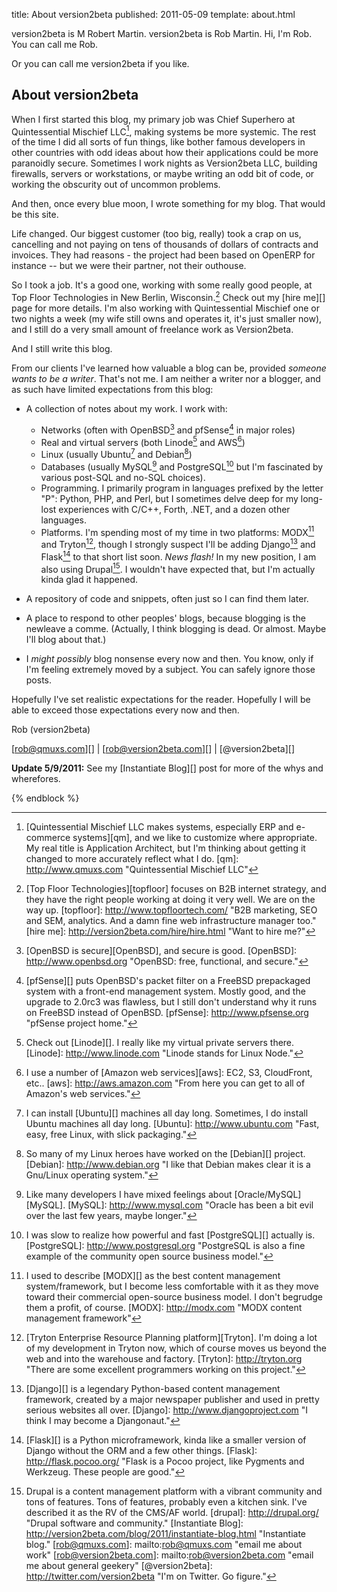 title: About version2beta
published: 2011-05-09
template: about.html

version2beta is M Robert Martin. version2beta is Rob Martin.  Hi, I'm Rob. You can call me Rob.

Or you can call me version2beta if you like.

## About version2beta ##

When I first started this blog, my primary job was Chief Superhero at Quintessential Mischief LLC[^qmllc], making systems be more systemic. The rest of the time I did all sorts of fun things, like bother famous developers in other countries with odd ideas about how their applications could be more paranoidly secure. Sometimes I work nights as Version2beta LLC, building firewalls, servers or workstations, or maybe writing an odd bit of code, or working the obscurity out of uncommon problems.

And then, once every blue moon, I wrote something for my blog. That would be this site.

Life changed. Our biggest customer (too big, really) took a crap on us, cancelling and not paying on tens of thousands of dollars of contracts and invoices. They had reasons - the project had been based on OpenERP for instance -- but we were their partner, not their outhouse.

So I took a job. It's a good one, working with some really good people, at Top Floor Technologies in New Berlin, Wisconsin.[^topfloor] Check out my [hire me][] page for more details. I'm also working with Quintessential Mischief one or two nights a week (my wife still owns and operates it, it's just smaller now), and I still do a very small amount of freelance work as Version2beta.

And I still write this blog.

From our clients I've learned how valuable a blog can be, provided *someone wants to be a writer*. That's not me. I am neither a writer nor a blogger, and as such have limited expectations from this blog:

-   A collection of notes about my work. I work with:
    -   Networks (often with OpenBSD[^OpenBSD] and pfSense[^pfSense] in major roles)
    -   Real and virtual servers (both Linode[^Linode] and AWS[^AWS])
    -   Linux (usually Ubuntu[^Ubuntu] and Debian[^Debian])
    -   Databases (usually MySQL[^MySQL] and PostgreSQL[^Postgres] but I'm fascinated by various post-SQL and no-SQL choices).
    -   Programming. I primarily program in languages prefixed by the letter "P": Python, PHP, and Perl, but I sometimes delve deep for my long-lost experiences with C/C++, Forth, .NET, and a dozen other languages.
    -   Platforms. I'm spending most of my time in two platforms: MODX[^MODX] and Tryton[^Tryton], though I strongly suspect I'll be adding Django[^Django] and Flask[^Flask] to that short list soon. *News flash!* In my new position, I am also using Drupal[^drupal]. I wouldn't have expected that, but I'm actually kinda glad it happened.

-   A repository of code and snippets, often just so I can find them later.
-   A place to respond to other peoples' blogs, because blogging is the newleave a comme. (Actually, I think blogging is dead. Or almost. Maybe I'll blog about that.)
-   I *might possibly* blog nonsense every now and then. You know, only if I'm feeling extremely moved by a subject. You can safely ignore those posts.

Hopefully I've set realistic expectations for the reader. Hopefully I will be able to exceed those expectations every now and then.

Rob (version2beta)

[rob@qmuxs.com][] | [rob@version2beta.com][] | [@version2beta][]

__Update 5/9/2011:__ See my [Instantiate Blog][] post for more of the whys and wherefores.

[^qmllc]: [Quintessential Mischief LLC makes systems, especially ERP and e-commerce systems][qm], and we like to customize where appropriate. My real title is Application Architect, but I'm thinking about getting it changed to more accurately reflect what I do.
[qm]: http://www.qmuxs.com "Quintessential Mischief LLC"
  [^topfloor]: [Top Floor Technologies][topfloor] focuses on B2B internet strategy, and they have the right people working at doing it very well. We are on the way up.
  [topfloor]: http://www.topfloortech.com/ "B2B marketing, SEO and SEM, analytics. And a damn fine web infrastructure manager too."
  [hire me]: http://version2beta.com/hire/hire.html "Want to hire me?"
  [^OpenBSD]: [OpenBSD is secure][OpenBSD], and secure is good.
  [OpenBSD]: http://www.openbsd.org "OpenBSD: free, functional, and secure."
  [^pfSense]: [pfSense][] puts OpenBSD's packet filter on a FreeBSD prepackaged system with a front-end management system. Mostly good, and the upgrade to 2.0rc3 was flawless, but I still don't understand why it runs on FreeBSD instead of OpenBSD.
  [pfSense]: http://www.pfsense.org "pfSense project home."
  [^Linode]: Check out [Linode][]. I really like my virtual private servers there.
  [Linode]: http://www.linode.com "Linode stands for Linux Node."
  [^AWS]: I use a number of [Amazon web services][aws]: EC2, S3, CloudFront, etc..
  [aws]: http://aws.amazon.com "From here you can get to all of Amazon's web services."
  [^Ubuntu]: I can install [Ubuntu][] machines all day long. Sometimes, I do install Ubuntu machines all day long.
  [Ubuntu]: http://www.ubuntu.com "Fast, easy, free Linux, with slick packaging."
  [^Debian]: So many of my Linux heroes have worked on the [Debian][] project.
  [Debian]: http://www.debian.org "I like that Debian makes clear it is a Gnu/Linux operating system."
  [^MySQL]: Like many developers I have mixed feelings about [Oracle/MySQL][MySQL].
  [MySQL]: http://www.mysql.com "Oracle has been a bit evil over the last few years, maybe longer."
  [^Postgres]: I was slow to realize how powerful and fast [PostgreSQL][] actually is.
  [PostgreSQL]: http://www.postgresql.org "PostgreSQL is also a fine example of the community open source business model."
  [^MODX]: I used to describe [MODX][] as the best content management system/framework, but I become less comfortable with it as they move toward their commercial open-source business model. I don't begrudge them a profit, of course.
  [MODX]: http://modx.com "MODX content management framework"
  [^Tryton]: [Tryton Enterprise Resource Planning platform][Tryton]. I'm doing a lot of my development in Tryton now, which of course moves us beyond the web and into the warehouse and factory.
  [Tryton]: http://tryton.org "There are some excellent programmers working on this project."
  [^Django]: [Django][] is a legendary Python-based content management framework, created by a major newspaper publisher and used in pretty serious websites all over.
  [Django]: http://www.djangoproject.com "I think I may become a Djangonaut."
  [^Flask]: [Flask][] is a Python microframework, kinda like a smaller version of Django without the ORM and a few other things.
  [Flask]: http://flask.pocoo.org/ "Flask is a Pocoo project, like Pygments and Werkzeug. These people are good."
  [^drupal]: Drupal is a content management platform with a vibrant community and tons of features. Tons of features, probably even a kitchen sink. I've described it as the RV of the CMS/AF world.
  [drupal]: http://drupal.org/ "Drupal software and community."
  [Instantiate Blog]: http://version2beta.com/blog/2011/instantiate-blog.html "Instantiate blog."
  [rob@qmuxs.com]: mailto:rob@qmuxs.com "email me about work"
  [rob@version2beta.com]: mailto:rob@version2beta.com "email me about general geekery"
  [@version2beta]: http://twitter.com/version2beta "I'm on Twitter. Go figure."

{% endblock %}





